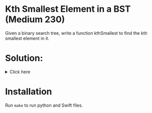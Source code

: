 # Kth Smallest Element in a BST (Medium 230)
Given a binary search tree, write a function kthSmallest to find the kth
smallest element in it.

# Solution:

<details><summary>Click here</summary>  
Do in order walk, save last k visited in array, return array[k-1]. O(k) time,
O(k) space.

<br></br>

</details>

# Installation
Run `make` to run python and Swift files.
